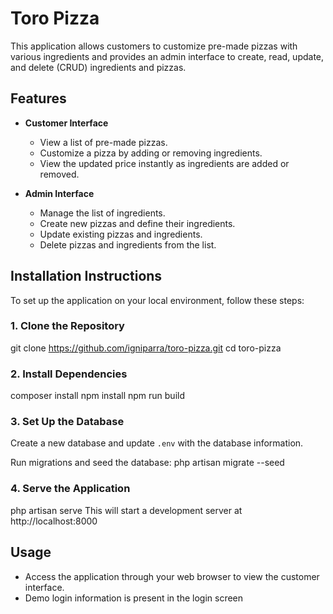 # Toro Pizza

This application allows customers to customize pre-made pizzas with various ingredients and provides an admin interface to create, read, update, and delete (CRUD) ingredients and pizzas.

## Features

- **Customer Interface**
  - View a list of pre-made pizzas.
  - Customize a pizza by adding or removing ingredients.
  - View the updated price instantly as ingredients are added or removed.

- **Admin Interface**
  - Manage the list of ingredients.
  - Create new pizzas and define their ingredients.
  - Update existing pizzas and ingredients.
  - Delete pizzas and ingredients from the list.

## Installation Instructions

To set up the application on your local environment, follow these steps:

### 1. Clone the Repository
git clone https://github.com/igniparra/toro-pizza.git
cd toro-pizza

### 2. Install Dependencies
composer install
npm install
npm run build

### 3. Set Up the Database
Create a new database and update `.env` with the database information.

Run migrations and seed the database:
php artisan migrate --seed

### 4. Serve the Application
php artisan serve
This will start a development server at http://localhost:8000

## Usage

- Access the application through your web browser to view the customer interface.
- Demo login information is present in the login screen
